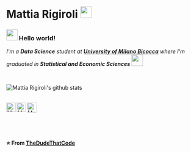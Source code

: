 # Mattia Rigiroli <img src="https://github.com/TheDudeThatCode/TheDudeThatCode/blob/master/Assets/Rocket.gif" width="30px">

### <img src="https://github.com/TheDudeThatCode/TheDudeThatCode/blob/master/Assets/Hi.gif" width="29px"> Hello world!

<p>
  <em>
    I'm a <b>Data Science</b> student at <a href="https://www.unimib.it/"> <b>University of Milano Bicocca</b></a> where I'm graduated in <b>Statistical and         Economic Sciences</b> <img src="https://github.com/TheDudeThatCode/TheDudeThatCode/blob/master/Assets/Medal.gif" width="30px"><br>
  </em>  
</p>


<br>


![Mattia Rigiroli's github stats](https://github-readme-stats.vercel.app/api?username=MattiaRigi97&show_icons=true&hide_border=true)

<br>

  <a href="https://in.linkedin.com/in/mattia-rigiroli-377a77136/">
    <img align="left" alt="Mattia Rigiroli | Linkedin" width="24px" src="https://github.com/TheDudeThatCode/TheDudeThatCode/blob/master/Assets/Linkedin.svg" />
  </a>
  <a href="https://www.instagram.com/mattiarigiroli/">
    <img align="left" alt="Mattia Rigiroli | Instagram" width="24px" src="https://github.com/TheDudeThatCode/TheDudeThatCode/blob/master/Assets/Instagram.svg" />
  </a>
  <a href="mailto:mattiarigiroli@gmail.com">
    <img align="left" alt="Mattia Rigiroli | Gmail" width="26px" src="https://github.com/TheDudeThatCode/TheDudeThatCode/blob/master/Assets/Gmail.svg" />
  </a>

<br><br><br><br>

**⭐️ From [TheDudeThatCode](https://github.com/TheDudeThatCode)**
